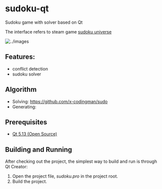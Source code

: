 # sudoku-qt

Sudoku game with solver based on Qt

The interface refers to steam game [sudoku universe](https://store.steampowered.com/app/733070/Sudoku_Universe/)

![../images](sudoku.gif)

## Features:

- conflict detection
- sudoku solver

## Algorithm

- Solving: https://github.com/x-codingman/sudo
- Generating: 

## Prerequisites

-   [Qt 5.13 (Open Source)](https://www.qt.io/download)

## Building and Running

After checking out the project, the simplest way to build and run is through Qt Creator:

1. Open the project file, *sudoku.pro* in the project root.
2. Build the project.
